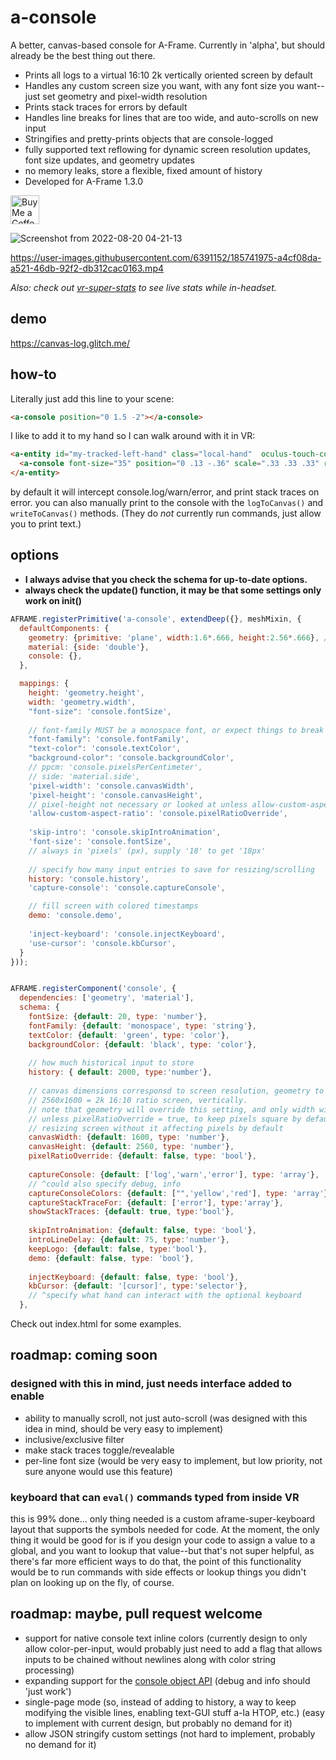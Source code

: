 # a-console
A better, canvas-based console for A-Frame. Currently in 'alpha', but should already be the best thing out there. 

- Prints all logs to a virtual 16:10 2k vertically oriented screen by default
- Handles any custom screen size you want, with any font size you want--just set geometry and pixel-width resolution
- Prints stack traces for errors by default
- Handles line breaks for lines that are too wide, and auto-scrolls on new input
- Stringifies and pretty-prints objects that are console-logged
- fully supported text reflowing for dynamic screen resolution updates, font size updates, and geometry updates
- no memory leaks, store a flexible, fixed amount of history
- Developed for A-Frame 1.3.0


<a href='https://ko-fi.com/kylev' target='_blank'><img height='35' style='border:0px;height:46px;' src='https://az743702.vo.msecnd.net/cdn/kofi3.png?v=0' border='0' alt='Buy Me a Coffee at ko-fi.com' /><a/>


![Screenshot from 2022-08-20 04-21-13](https://user-images.githubusercontent.com/6391152/185741660-0c40d8e8-563d-459a-bf41-1abfcc1b1560.png)

https://user-images.githubusercontent.com/6391152/185741975-a4cf08da-a521-46db-92f2-db312cac0163.mp4

_Also: check out [vr-super-stats](https://github.com/kylebakerio/vr-super-stats) to see live stats while in-headset._

## demo
https://canvas-log.glitch.me/

## how-to
Literally just add this line to your scene:
```html
<a-console position="0 1.5 -2"></a-console>
```

I like to add it to my hand so I can walk around with it in VR:
```html
<a-entity id="my-tracked-left-hand" class="local-hand"  oculus-touch-controls="hand:left;">
  <a-console font-size="35" position="0 .13 -.36" scale=".33 .33 .33" rotation="-70.7 -1.77"></a-console>
</a-entity>  
```
  
by default it will intercept console.log/warn/error, and print stack traces on error. you can also manually print to the console with the `logToCanvas()` and `writeToCanvas()` methods. (They do _not_ currently run commands, just allow you to print text.)

## options
- **I always advise that you check the schema for up-to-date options.**
- **always check the update() function, it may be that some settings only work on init()**
```js
AFRAME.registerPrimitive('a-console', extendDeep({}, meshMixin, {
  defaultComponents: {
    geometry: {primitive: 'plane', width:1.6*.666, height:2.56*.666}, // 1920 x 1200, / 3 for more manageable size
    material: {side: 'double'},
    console: {},
  },

  mappings: {
    height: 'geometry.height',
    width: 'geometry.width',
    "font-size": 'console.fontSize',
    
    // font-family MUST be a monospace font, or expect things to break :)
    "font-family": 'console.fontFamily',
    "text-color": 'console.textColor',
    "background-color": 'console.backgroundColor',
    // ppcm: 'console.pixelsPerCentimeter',
    // side: 'material.side',
    'pixel-width': 'console.canvasWidth',
    'pixel-height': 'console.canvasHeight', 
    // pixel-height not necessary or looked at unless allow-custom-aspect-ratio is true 
    'allow-custom-aspect-ratio': 'console.pixelRatioOverride',
    
    'skip-intro': 'console.skipIntroAnimation',
    'font-size': 'console.fontSize',
    // always in 'pixels' (px), supply '18' to get '18px' 
    
    // specify how many input entries to save for resizing/scrolling
    history: 'console.history',
    'capture-console': 'console.captureConsole',

    // fill screen with colored timestamps
    demo: 'console.demo',
    
    'inject-keyboard': 'console.injectKeyboard',
    'use-cursor': 'console.kbCursor',
  }
}));


AFRAME.registerComponent('console', {
  dependencies: ['geometry', 'material'],
  schema: {
    fontSize: {default: 20, type: 'number'},
    fontFamily: {default: 'monospace', type: 'string'},
    textColor: {default: 'green', type: 'color'},
    backgroundColor: {default: 'black', type: 'color'},
    
    // how much historical input to store
    history: { default: 2000, type:'number'},
    
    // canvas dimensions corresponsd to screen resolution, geometry to screen size.
    // 2560x1600 = 2k 16:10 ratio screen, vertically.
    // note that geometry will override this setting, and only width will be observed,
    // unless pixelRatioOverride = true, to keep pixels square by default, and allow
    // resizing screen without it affecting pixels by default
    canvasWidth: {default: 1600, type: 'number'},
    canvasHeight: {default: 2560, type: 'number'}, 
    pixelRatioOverride: {default: false, type: 'bool'},
    
    captureConsole: {default: ['log','warn','error'], type: 'array'},
    // ^could also specify debug, info
    captureConsoleColors: {default: ["",'yellow','red'], type: 'array'},
    captureStackTraceFor: {default: ['error'], type:'array'},
    showStackTraces: {default: true, type:'bool'},
    
    skipIntroAnimation: {default: false, type: 'bool'},
    introLineDelay: {default: 75, type:'number'},
    keepLogo: {default: false, type:'bool'},
    demo: {default: false, type: 'bool'},
    
    injectKeyboard: {default: false, type: 'bool'},
    kbCursor: {default: '[cursor]', type:'selector'},
    // ^specify what hand can interact with the optional keyboard
  },
```

Check out index.html for some examples.

## roadmap: coming soon

### designed with this in mind, just needs interface added to enable
  - ability to manually scroll, not just auto-scroll (was designed with this idea in mind, should be very easy to implement)
  - inclusive/exclusive filter                       
  - make stack traces toggle/revealable
  - per-line font size (would be very easy to implement, but low priority, not sure anyone would use this feature)

### keyboard that can `eval()` commands typed from inside VR
this is 99% done... only thing needed is a custom aframe-super-keyboard layout that supports the symbols needed for code. At the moment, the only thing it would be good for is if you design your code to assign a value to a global, and you want to lookup that value--but that's not super helpful, as there's far more efficient ways to do that, the point of this functionality would be to run commands with side effects or lookup things you didn't plan on looking up on the fly, of course.

## roadmap: maybe, pull request welcome
  - support for native console text inline colors (currently design to only allow color-per-input, would probably just need to add a flag that allows inputs to be chained without newlines along with color string processing)
  - expanding support for the [console object API](https://developer.mozilla.org/en-US/docs/Web/API/console) (debug and info should 'just work')
  - single-page mode (so, instead of adding to history, a way to keep modifying the visible lines, enabling text-GUI stuff a-la HTOP, etc.) (easy to implement with current design, but probably no demand for it)
  - allow JSON stringify custom settings (not hard to implement, probably no demand for it)
